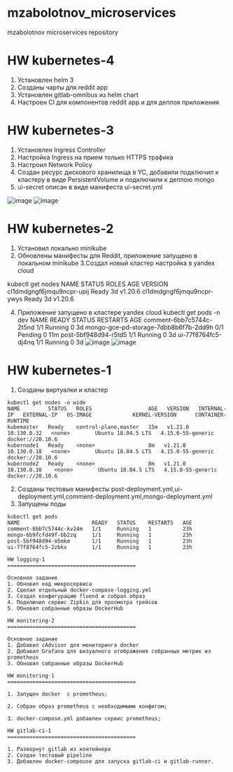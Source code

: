 # mzabolotnov_microservices
mzabolotnov microservices repository

HW kubernetes-4
=========================================

1. Установлен helm 3
2. Созданы чарты для reddit app
3. Установлен gitlab-omnibus из helm chart
4. Настроен CI для компонентов reddit app и для деплоя приложения

HW kubernetes-3
=========================================

1. Установлен Ingress Controller
2. Настройка Ingress на прием только HTTPS трафика
3. Настроил Network Policy
4. Создан ресурс дискового хранилища в YC, добавили подключил к кластеру в виде PersistentVolume и подключили к деплою mongo
5. ui-secret описан в виде манифеста ui-secret.yml

![image](https://user-images.githubusercontent.com/80415069/125756032-f8b2bba4-6900-413e-a078-9a24fc0f3603.png)
![image](https://user-images.githubusercontent.com/80415069/125756276-f1c2445e-ceea-459b-8cac-8f49e18783cd.png)


HW kubernetes-2
=========================================
1. Установил локально minikube
2. Обновлены манифесты для Reddit, приложение запущено в локальном minikube
3.Создал новый кластер настройка в yandex cloud

kubectl get nodes
NAME                        STATUS   ROLES    AGE   VERSION
cl1dmdgngf6jmqu9ncpr-upij   Ready    <none>   3d    v1.20.6
cl1dmdgngf6jmqu9ncpr-ywys   Ready    <none>   3d    v1.20.6

4. Приложение запущено в кластере yandex cloud
kubectl get pods -n dev
NAME                                    READY   STATUS    RESTARTS   AGE
comment-6bb7c5744c-2t5nd                1/1     Running   0          3d
mongo-gce-pd-storage-7dbb8b6f7b-2dd9h   0/1     Pending   0          11m
post-5bf948d94-r5td5                    1/1     Running   0          3d
ui-77f8764fc5-dj4nq                     1/1     Running   0          3d
![image](https://user-images.githubusercontent.com/80415069/125755178-8d933dae-fe3b-48e1-9023-42d476573419.png)
![image](https://user-images.githubusercontent.com/80415069/125755329-12e15893-24fb-4d57-81ed-e7de2f9fcc98.png)

HW kubernetes-1
=========================================
1. Созданы виртуалки и кластер 
```
kubectl get nodes -o wide
NAME         STATUS   ROLES                  AGE   VERSION   INTERNAL-IP   EXTERNAL-IP   OS-IMAGE             KERNEL-VERSION      CONTAINER-RUNTIME
kubemaster   Ready    control-plane,master   15m   v1.21.0   10.130.0.32   <none>        Ubuntu 18.04.5 LTS   4.15.0-55-generic   docker://20.10.6
kubernode1   Ready    <none>                 8m   v1.21.0   10.130.0.18   <none>        Ubuntu 18.04.5 LTS   4.15.0-55-generic   docker://20.10.6
kubernode2   Ready    <none>                 8m   v1.21.0   10.130.0.10    <none>        Ubuntu 18.04.5 LTS   4.15.0-55-generic   docker://20.10.6
```
2. Созданы тестовые манифесты post-deployment.yml,ui-deployment.yml,comment-deployment.yml,mongo-deployment.yml
3. Запущены поды
```
kubectl get pods
NAME                       READY   STATUS    RESTARTS   AGE
comment-6bb7c5744c-kv24m   1/1     Running   1          23h
mongo-6b9fcfd49f-bb2zq     1/1     Running   1          23h
post-5bf948d94-m5mkm       1/1     Running   1          23h
ui-77f8764fc5-2zbkx        1/1     Running   1          23h

HW logging-1
=========================================

Основное задание
1. Обновил код микросервиса
2. Сделал отдельный docker-compose-logging.yml
3. Создал конфигурацию fluend и собрал образ
4. Подключил сервис Zipkin для просмотра трейсов
5. Обновил собранные образы DockerHub

HW monitoring-2
=========================================

Основное задание
1. Добавил cAdvisor для мониторинга docker
2. Добавил Grafana для визуалного отображения собранных метрик из prometheus
3. Обновил собранные образы DockerHub

HW monitoring-1
=========================================

1. Запущен docker  с prometheus;

2. Собран образ prometheus с необходимыми конфигом;

3. docker-compose.yml добавлен сервис prometheus;

HW gitlab-ci-1
=========================================

1. Развернут gitlab из контейнера
2. Создан тестовый pipeline
3. Добавлен docker-compouse для запуска gitlab-ci и gitlab-runner.
